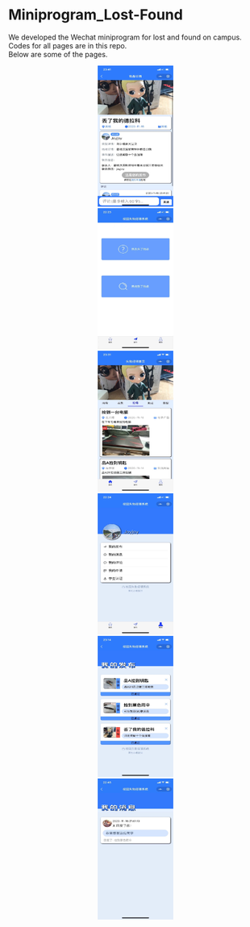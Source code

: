 # Miniprogram_Lost-Found

We developed the Wechat miniprogram for lost and found on campus.  
Codes for all pages are in this repo.  
Below are some of the pages.  
<div align=center><img width="150" height="280" src="https://github.com/JoyyTj/Miniprogram_Lost-Found/blob/main/Img/page_detail.jpg"/>
<div align=center><img width="150" height="280" src="https://github.com/JoyyTj/Miniprogram_Lost-Found/blob/main/Img/page_fabu.jpg"/>
<div align=center><img width="150" height="280" src="https://github.com/JoyyTj/Miniprogram_Lost-Found/blob/main/Img/page_shouye.jpg"/>  
<div align=center><img width="150" height="280" src="https://github.com/JoyyTj/Miniprogram_Lost-Found/blob/main/Img/page_wode.jpg"/>
<div align=center><img width="150" height="280" src="https://github.com/JoyyTj/Miniprogram_Lost-Found/blob/main/Img/page_wodefabu.jpg"/>
<div align=center><img width="150" height="280" src="https://github.com/JoyyTj/Miniprogram_Lost-Found/blob/main/Img/page_wodexiaoxi.jpg"/>
